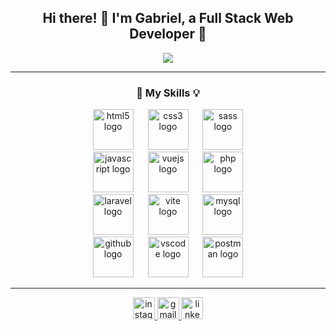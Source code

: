 <h2 align="center">Hi there! 👋 I'm Gabriel, a Full Stack Web Developer 💛</h2>

<p align="center">
  <img src="https://visitor-badge.laobi.icu/badge?page_id=PinoGabriel.PinoGabriel&"  />
</p>

<hr>

<h3 align="center">🧠 My Skills 💡</h3>

<p align="center">
  <img src="https://skillicons.dev/icons?i=html" height="65" alt="html5 logo"  />
  <img width="15" />
  <img src="https://skillicons.dev/icons?i=css" height="65" alt="css3 logo"  />
  <img width="15" />
  <img src="https://skillicons.dev/icons?i=sass" height="65" alt="sass logo"  />
  <br>
  <img src="https://skillicons.dev/icons?i=js" height="65" alt="javascript logo"  />
  <img width="15" />
  <img src="https://skillicons.dev/icons?i=vue" height="65" alt="vuejs logo"  />
  <img width="15" />
  <img src="https://skillicons.dev/icons?i=php" height="65" alt="php logo"  />
  <br>
  <img src="https://skillicons.dev/icons?i=laravel" height="65" alt="laravel logo"  />
  <img width="15" />
  <img src="https://skillicons.dev/icons?i=vite" height="65" alt="vite logo"  />
  <img width="15" />
  <img src="https://skillicons.dev/icons?i=mysql" height="65" alt="mysql logo"  />
  <br>
  <img src="https://skillicons.dev/icons?i=github" height="65" alt="github logo"  />
  <img width="15" />
  <img src="https://skillicons.dev/icons?i=vscode" height="65" alt="vscode logo"  />
  <img width="15" />
  <img src="https://skillicons.dev/icons?i=postman" height="65" alt="postman logo"  />
</p>

<hr>

<p align="center">
  <a href="https://www.instagram.com/pinogabriel/?hl=it" target="_blank">
    <img src="https://img.shields.io/static/v1?message=Instagram&logo=instagram&label=&color=E4405F&logoColor=white&labelColor=&style=for-the-badge" height="35" alt="instagram logo"  />
  </a>
  <a href="mailto:pinogabriel01@gmail.com" target="_blank">
    <img src="https://img.shields.io/static/v1?message=Gmail&logo=gmail&label=&color=D14836&logoColor=white&labelColor=&style=for-the-badge" height="35" alt="gmail logo"  />
  </a>
  <a href="https://www.linkedin.com/in/gabriel-pino-01739b1b6/" target="_blank">
    <img src="https://img.shields.io/static/v1?message=LinkedIn&logo=linkedin&label=&color=0077B5&logoColor=white&labelColor=&style=for-the-badge" height="35" alt="linkedin logo"  />
  </a>
</p>

<br clear="both">
